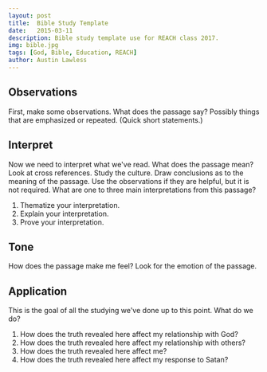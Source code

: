 ```yaml
---
layout: post
title:  Bible Study Template
date:   2015-03-11
description: Bible study template use for REACH class 2017.
img: bible.jpg
tags: [God, Bible, Education, REACH]
author: Austin Lawless
---
```


## Observations
First, make some observations. What does the passage say? Possibly things that are emphasized or repeated. (Quick short statements.)

## Interpret
Now we need to interpret what we've read. What does the passage mean? Look at cross references. Study the culture. Draw conclusions as to the meaning of the passage. Use the observations if they are helpful, but it is not required. What are one to three main interpretations from this passage?

1. Thematize your interpretation.
2. Explain your interpretation.
3. Prove your interpretation.


## Tone
How does the passage make me feel? Look for the emotion of the passage.

## Application
This is the goal of all the studying we've done up to this point. What do we do?

1. How does the truth revealed here affect my relationship with God?
2. How does the truth revealed here affect my relationship with others?
3. How does the truth revealed here affect me?
4. How does the truth revealed here affect my response to Satan?



